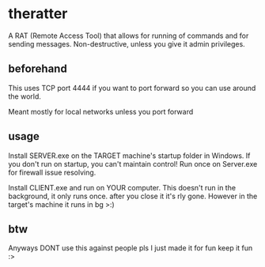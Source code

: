 # theratter
A RAT (Remote Access Tool) that allows for running of commands and for sending messages. Non-destructive, unless you give it admin privileges.

## beforehand
This uses TCP port 4444 if you want to port forward so you can use around the world.

Meant mostly for local networks unless you port forward

## usage
Install SERVER.exe on the TARGET machine's startup folder in Windows. If you don't run on startup, you can't maintain control!
Run once on Server.exe for firewall issue resolving.

Install CLIENT.exe and run on YOUR computer. This doesn't run in the background, it only runs once. after you close it it's rly gone. However in the target's machine it runs in bg >:)

## btw
Anyways DONT use this against people pls I just made it for fun keep it fun :>
